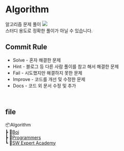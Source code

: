 # Algorithm
알고리즘 문제 풀이 <img src="https://img.shields.io/badge/Python-3766AB?style=flat-square&logo=Python&logoColor=white"/>  
스터디 용도로 정확한 풀이가 아닐 수 있습니다.

## Commit Rule
- Solve - 혼자 해결한 문제
- Hint - 블로그 등 다른 사람 풀이를 참고 해서 해결한 문제
- Fail - 시도했지만 해결하지 못한 문제
- Improve - 코드를 개선 및 수정한 문제
- Docs - 코드 외 문서 수정 및 추가
<br>  

## file 
📦Algorithm  
 ┣ 📂[Boj](https://www.acmicpc.net/)  
 ┣ 📂[Programmers](https://programmers.co.kr/)  
 ┗ 📂[SW Expert Academy](https://swexpertacademy.com/main/main.do)